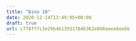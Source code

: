 ```yaml
---
title: "Dino 10"
date: 2020-12-14T13:49:05+08:00
draft: true
url: c7f8ff7c3e29b4b13931764b362e098aeee8eebb
---
```



